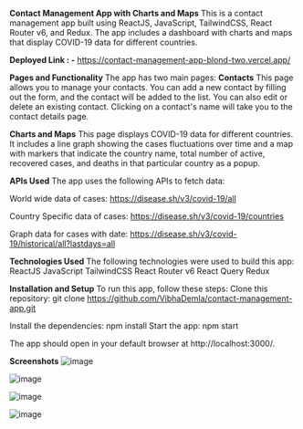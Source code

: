 **Contact Management App with Charts and Maps**
This is a contact management app built using ReactJS, JavaScript, TailwindCSS, React Router v6, and Redux. The app includes a dashboard with charts and maps that display COVID-19 data for different countries.

**Deployed Link : -** https://contact-management-app-blond-two.vercel.app/


**Pages and Functionality**
The app has two main pages:
**Contacts**
This page allows you to manage your contacts. You can add a new contact by filling out the form, and the contact will be added to the list. You can also edit or delete an existing contact. Clicking on a contact's name will take you to the contact details page.

**Charts and Maps**
This page displays COVID-19 data for different countries. It includes a line graph showing the cases fluctuations over time and a map with markers that indicate the country name, total number of active, recovered cases, and deaths in that particular country as a popup.

**APIs Used**
The app uses the following APIs to fetch data:

World wide data of cases: https://disease.sh/v3/covid-19/all

Country Specific data of cases: https://disease.sh/v3/covid-19/countries

Graph data for cases with date: https://disease.sh/v3/covid-19/historical/all?lastdays=all

**Technologies Used**
The following technologies were used to build this app:
ReactJS
JavaScript
TailwindCSS
React Router v6
React Query
Redux

**Installation and Setup**
To run this app, follow these steps:
Clone this repository: git clone https://github.com/VibhaDemla/contact-management-app.git

Install the dependencies: npm install
Start the app: npm start

The app should open in your default browser at http://localhost:3000/.

**Screenshots**
![image](https://github.com/VibhaDemla/contact-management-app/assets/140154943/55377251-26c0-42c6-85a6-765a5bb58249)

![image](https://github.com/VibhaDemla/contact-management-app/assets/140154943/18251023-3c0b-47e0-ae6d-bb0c402a01f5)

![image](https://github.com/VibhaDemla/contact-management-app/assets/140154943/83a4c71b-7ba1-4dbd-976e-3d11347e4018)

![image](https://github.com/VibhaDemla/contact-management-app/assets/140154943/860e18cc-b792-4d4a-bb46-4d4fb2c6c9f8)


